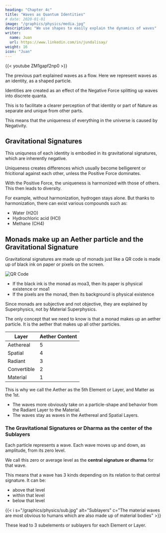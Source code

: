 ```yaml
---
heading: "Chapter 4c"
title: "Waves as Quantum Identities"
# date: 2020-01-01
image: "/graphics/physics/media.jpg"
description: "We use shapes to easily explain the dynamics of waves"
writer:
  name: Juan
  url: https://www.linkedin.com/in/jundalisay/
weight: 16
icon: "Juan"
---
```




{{< youtube ZM1gapf2np0 >}}

The previous part explained waves as a flow. Here we represent waves as an identity, as a shaped particle.

Identities are created as an effect of the Negative Force splitting up waves into discrete quanta.

This is to facilitate a clearer perception of that identity or part of Nature as separate and unique from other parts. 

This means that the uniqueness of everything in the universe is caused by Negativity. 


## Gravitational Signatures

This uniquness of each identity is embodied in its gravitational signatures, which are inherently negative. 

Uniqueness creates differences which usually become belligerent or fricitional against each other, unless the Positive Force dominates.

With the Positive Force, the uniqueness is harmonized with those of others. This then leads to diversity. 

For example, without harmonization, hydrogen stays alone. But thanks to harmonization, there can exist various compounds such as:
- Water (H2O)
- Hydrochloric acid (HCl)
- Methane (CH4)



## Monads make up an Aether particle and the Gravitational Signature

Gravitational signatures are made up of monads just like a QR code is made up of black ink on paper or pixels on the screen.

![QR Code](/icons/qr.png)

- If the black ink is the monad as moa3, then its paper is physical existence or moa1
- If the pixels are the monad, then its background is physical existence


Since monads are subjective and not objective, they are explained by Superphysics, not by Material Superphysics.

The only concept that we need to know is that a monad makes up an aether particle. It is the aether that makes up all other particles. 


Layer | Aether Content
--- | --- |
Aethereal | 5
Spatial | 4
Radiant | 3
Convertible | 2
Material | 1

This is why we call the Aether as the 5th Element or Layer, and Matter as the 1st. 
- The waves more obviously take on a particle-shape and behavior from the Radiant Layer to the Material.
- The waves stay as waves in the Aethereal and Spatial Layers.


### The Gravitational Signatures or Dharma as the center of the Sublayers 

Each particle represents a wave. Each wave moves up and down, as amplitude, from its zero level.

We call this zero or average level as the **central signature or dharma** for that wave.

This means that a wave has 3 kinds depending on its relation to that central signature. It can be:
- above that level
- within that level
- below that level 

{{< i s="/graphics/physics/sub.jpg" alt="Sublayers" c="The material waves are most obvious to humans which are also made up of material bodies" >}}

These lead to 3 subelements or sublayers for each Element or Layer.


